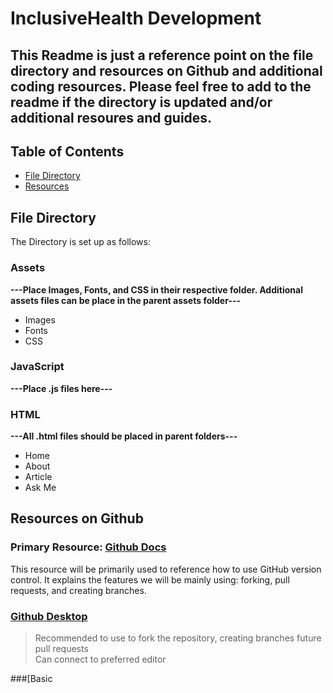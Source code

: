 # InclusiveHealth Development 
## This Readme is just a reference point on the file directory and resources on Github and additional coding resources. Please feel free to add to the readme if the directory is updated and/or additional resoures and guides. 

## Table of Contents 

- [File Directory](#file-directory)
- [Resources](#resources-on-github)
  
  

## File Directory 
The Directory is set up as follows:

### Assets 
**---Place Images, Fonts, and CSS in their respective folder. Additional assets files  can be place in the parent assets folder---**
- Images  
- Fonts 
- CSS 

### JavaScript 
**---Place .js files here---** 
### HTML 
**---All .html files should be placed in parent folders---** 
- Home
- About 
- Article 
- Ask Me

## Resources on Github 

### Primary Resource: [Github Docs](https://docs.github.com/en)
This resource will be primarily used to reference how to use GitHub version control. It explains the features we will be mainly using: forking, pull requests, and creating branches. 

### [Github Desktop](https://desktop.github.com/)
>Recommended to use to fork the repository, creating branches future pull requests   
>Can connect to preferred editor

###[Basic 
